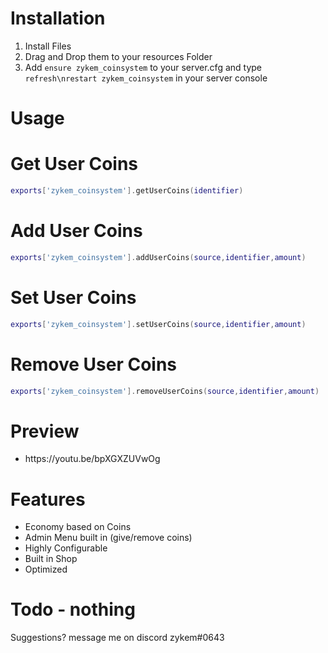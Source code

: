 
<h1>Installation</h1>

1. Install Files
2. Drag and Drop them to your resources Folder
3. Add `ensure zykem_coinsystem` to your server.cfg and type ```refresh\nrestart zykem_coinsystem``` in your server console

<h1>Usage</h1>

# Get User Coins

```lua
exports['zykem_coinsystem'].getUserCoins(identifier)
```
# Add User Coins

```lua
exports['zykem_coinsystem'].addUserCoins(source,identifier,amount)
```
# Set User Coins

```lua
exports['zykem_coinsystem'].setUserCoins(source,identifier,amount)
```
# Remove User Coins

```lua
exports['zykem_coinsystem'].removeUserCoins(source,identifier,amount)
```



<h1>Preview</h1>
<ul>
  <li>https://youtu.be/bpXGXZUVwOg</li>
</ul>

<h1>Features</h1>
<ul>
    <li>Economy based on Coins</b></li>
    <li>Admin Menu built in (give/remove coins)</b></li>
    <li>Highly Configurable</li>
    <li>Built in Shop</li>
    <li>Optimized</li>

</ul>

<h1>Todo - nothing</h1>
 Suggestions? message me on discord zykem#0643

